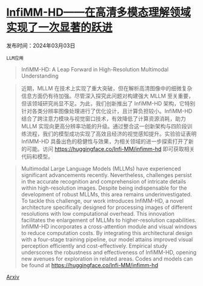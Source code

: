 # [InfiMM-HD——在高清多模态理解领域实现了一次显著的跃进](https://arxiv.org/abs/2403.01487)

发布时间：2024年03月03日

`LLM应用`

> InfiMM-HD: A Leap Forward in High-Resolution Multimodal Understanding

> 近期，MLLM 在技术上实现了重大突破，但在解析高清图像中的细微复杂信息方面仍有待加强。尽管深入探究此问题对构建强大 MLLM 至关重要，但该领域研究尚显不足。为此，我们创新推出了 InfiMM-HD 架构，它特别针对各类分辨率图像处理进行了优化设计，且计算负担较小。InfiMM-HD 结合了跨注意力模块与视觉窗口技术，有效降低了计算资源消耗，助力 MLLM 实现向更高分辨率功能的升级。通过整合这一创新架构与四阶段训练流程，我们的模型成功实现了高效且经济的视觉感知提升。实验验证表明 InfiMM-HD 具备出色的稳健性与效果，为相关领域的进一步探索打开了新的可能。访问 https://huggingface.co/Infi-MM/infimm-hd 即可获取相关代码和模型。

> Multimodal Large Language Models (MLLMs) have experienced significant advancements recently. Nevertheless, challenges persist in the accurate recognition and comprehension of intricate details within high-resolution images. Despite being indispensable for the development of robust MLLMs, this area remains underinvestigated. To tackle this challenge, our work introduces InfiMM-HD, a novel architecture specifically designed for processing images of different resolutions with low computational overhead. This innovation facilitates the enlargement of MLLMs to higher-resolution capabilities. InfiMM-HD incorporates a cross-attention module and visual windows to reduce computation costs. By integrating this architectural design with a four-stage training pipeline, our model attains improved visual perception efficiently and cost-effectively. Empirical study underscores the robustness and effectiveness of InfiMM-HD, opening new avenues for exploration in related areas. Codes and models can be found at https://huggingface.co/Infi-MM/infimm-hd

[Arxiv](https://arxiv.org/abs/2403.01487)